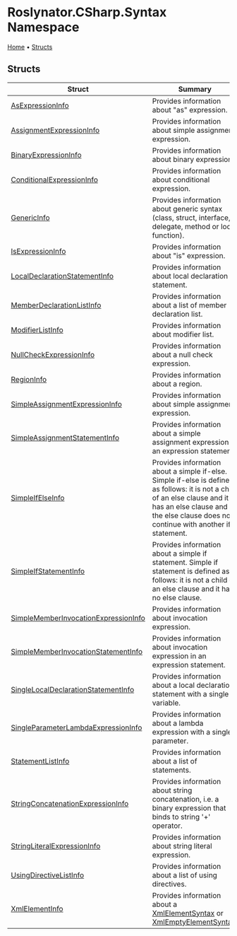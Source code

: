 <a name="_top"></a>

# Roslynator\.CSharp\.Syntax Namespace

[Home](../../../README.md#_top) &#x2022; [Structs](#structs)

## Structs

| Struct | Summary |
| ------ | ------- |
| [AsExpressionInfo](AsExpressionInfo/README.md#_top) | Provides information about "as" expression\. |
| [AssignmentExpressionInfo](AssignmentExpressionInfo/README.md#_top) | Provides information about simple assignment expression\. |
| [BinaryExpressionInfo](BinaryExpressionInfo/README.md#_top) | Provides information about binary expression\. |
| [ConditionalExpressionInfo](ConditionalExpressionInfo/README.md#_top) | Provides information about conditional expression\. |
| [GenericInfo](GenericInfo/README.md#_top) | Provides information about generic syntax \(class, struct, interface, delegate, method or local function\)\. |
| [IsExpressionInfo](IsExpressionInfo/README.md#_top) | Provides information about "is" expression\. |
| [LocalDeclarationStatementInfo](LocalDeclarationStatementInfo/README.md#_top) | Provides information about local declaration statement\. |
| [MemberDeclarationListInfo](MemberDeclarationListInfo/README.md#_top) | Provides information about a list of member declaration list\. |
| [ModifierListInfo](ModifierListInfo/README.md#_top) | Provides information about modifier list\. |
| [NullCheckExpressionInfo](NullCheckExpressionInfo/README.md#_top) | Provides information about a null check expression\. |
| [RegionInfo](RegionInfo/README.md#_top) | Provides information about a region\. |
| [SimpleAssignmentExpressionInfo](SimpleAssignmentExpressionInfo/README.md#_top) | Provides information about simple assignment expression\. |
| [SimpleAssignmentStatementInfo](SimpleAssignmentStatementInfo/README.md#_top) | Provides information about a simple assignment expression in an expression statement\. |
| [SimpleIfElseInfo](SimpleIfElseInfo/README.md#_top) | Provides information about a simple if\-else\. Simple if\-else is defined as follows: it is not a child of an else clause and it has an else clause and the else clause does not continue with another if statement\. |
| [SimpleIfStatementInfo](SimpleIfStatementInfo/README.md#_top) | Provides information about a simple if statement\. Simple if statement is defined as follows: it is not a child of an else clause and it has no else clause\. |
| [SimpleMemberInvocationExpressionInfo](SimpleMemberInvocationExpressionInfo/README.md#_top) | Provides information about invocation expression\. |
| [SimpleMemberInvocationStatementInfo](SimpleMemberInvocationStatementInfo/README.md#_top) | Provides information about invocation expression in an expression statement\. |
| [SingleLocalDeclarationStatementInfo](SingleLocalDeclarationStatementInfo/README.md#_top) | Provides information about a local declaration statement with a single variable\. |
| [SingleParameterLambdaExpressionInfo](SingleParameterLambdaExpressionInfo/README.md#_top) | Provides information about a lambda expression with a single parameter\. |
| [StatementListInfo](StatementListInfo/README.md#_top) | Provides information about a list of statements\. |
| [StringConcatenationExpressionInfo](StringConcatenationExpressionInfo/README.md#_top) | Provides information about string concatenation, i\.e\. a binary expression that binds to string '\+' operator\. |
| [StringLiteralExpressionInfo](StringLiteralExpressionInfo/README.md#_top) | Provides information about string literal expression\. |
| [UsingDirectiveListInfo](UsingDirectiveListInfo/README.md#_top) | Provides information about a list of using directives\. |
| [XmlElementInfo](XmlElementInfo/README.md#_top) | Provides information about a [XmlElementSyntax](https://docs.microsoft.com/en-us/dotnet/api/microsoft.codeanalysis.csharp.syntax.xmlelementsyntax) or [XmlEmptyElementSyntax](https://docs.microsoft.com/en-us/dotnet/api/microsoft.codeanalysis.csharp.syntax.xmlemptyelementsyntax)\. |

